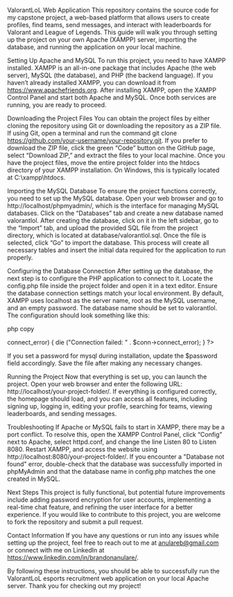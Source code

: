ValorantLoL Web Application
This repository contains the source code for my capstone project, a web-based platform that allows users to create profiles, find teams, send messages, and interact with leaderboards for Valorant and League of Legends. This guide will walk you through setting up the project on your own Apache (XAMPP) server, importing the database, and running the application on your local machine.

Setting Up Apache and MySQL
To run this project, you need to have XAMPP installed. XAMPP is an all-in-one package that includes Apache (the web server), MySQL (the database), and PHP (the backend language). If you haven’t already installed XAMPP, you can download it from https://www.apachefriends.org. After installing XAMPP, open the XAMPP Control Panel and start both Apache and MySQL. Once both services are running, you are ready to proceed.

Downloading the Project Files
You can obtain the project files by either cloning the repository using Git or downloading the repository as a ZIP file. If using Git, open a terminal and run the command git clone https://github.com/your-username/your-repository.git. If you prefer to download the ZIP file, click the green “Code” button on the GitHub page, select “Download ZIP,” and extract the files to your local machine. Once you have the project files, move the entire project folder into the htdocs directory of your XAMPP installation. On Windows, this is typically located at C:\xampp\htdocs\.

Importing the MySQL Database
To ensure the project functions correctly, you need to set up the MySQL database. Open your web browser and go to http://localhost/phpmyadmin/, which is the interface for managing MySQL databases. Click on the “Databases” tab and create a new database named valorantlol. After creating the database, click on it in the left sidebar, go to the “Import” tab, and upload the provided SQL file from the project directory, which is located at database/valorantlol.sql. Once the file is selected, click “Go” to import the database. This process will create all necessary tables and insert the initial data required for the application to run properly.

Configuring the Database Connection
After setting up the database, the next step is to configure the PHP application to connect to it. Locate the config.php file inside the project folder and open it in a text editor. Ensure the database connection settings match your local environment. By default, XAMPP uses localhost as the server name, root as the MySQL username, and an empty password. The database name should be set to valorantlol. The configuration should look something like this:

php
copy
<?php
$servername = "localhost";
$username = "root";
$password = "";
$database = "valorantlol";
$conn = new mysqli($servername, $password, $database);

if ($conn->connect_error) {
    die ("Connection failed: " . $conn->connect_error);
}
?>
If you set a password for mysql during installation, update the $password field accordingly. Save the file after making any necessary changes.

Running the Project
Now that everything is set up, you can launch the project. Open your web browser and enter the following URL: http://localhost/your-project-folder/. If everything is configured correctly, the homepage should load, and you can access all features, including signing up, logging in, editing your profile, searching for teams, viewing leaderboards, and sending messages.

Troubleshooting
If Apache or MySQL fails to start in XAMPP, there may be a port conflict. To resolve this, open the XAMPP Control Panel, click “Config” next to Apache, select httpd.conf, and change the line Listen 80 to Listen 8080. Restart XAMPP, and access the website using http://localhost:8080/your-project-folder/. If you encounter a "Database not found" error, double-check that the database was successfully imported in phpMyAdmin and that the database name in config.php matches the one created in MySQL.

Next Steps
This project is fully functional, but potential future improvements include adding password encryption for user accounts, implementing a real-time chat feature, and refining the user interface for a better experience. If you would like to contribute to this project, you are welcome to fork the repository and submit a pull request.

Contact Information
If you have any questions or run into any issues while setting up the project, feel free to reach out to me at anulareb@gmail.com or connect with me on LinkedIn at https://www.linkedin.com/in/brandonanulare/.

By following these instructions, you should be able to successfully run the ValorantLoL esports recruitment web application on your local Apache server. Thank you for checking out my project!
